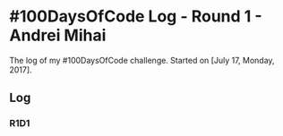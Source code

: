 # #100DaysOfCode Log - Round 1 - Andrei Mihai

The log of my #100DaysOfCode challenge. Started on [July 17, Monday, 2017].

## Log

### R1D1 



